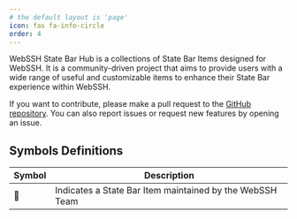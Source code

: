 ```yaml
---
# the default layout is 'page'
icon: fas fa-info-circle
order: 4
---
```


WebSSH State Bar Hub is a collections of State Bar Items designed for WebSSH. It is a community-driven project that aims to provide users with a wide range of useful and customizable items to enhance their State Bar experience within WebSSH.

If you want to contribute, please make a pull request to the [GitHub repository](https://github.com/webssh-software/webssh-state-bar). You can also report issues or request new features by opening an issue.

## Symbols Definitions

| Symbol | Description                                              |
| ------ | -------------------------------------------------------- |
| 👑      | Indicates a State Bar Item maintained by the WebSSH Team |
